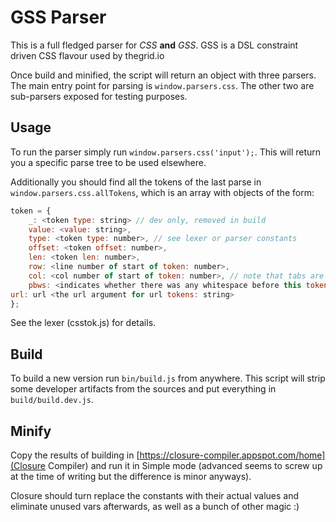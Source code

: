 GSS Parser
=============

This is a full fledged parser for _CSS_ __and__ _GSS_. GSS is a DSL constraint driven CSS flavour used by thegrid.io

Once build and minified, the script will return an object with three parsers. The main entry point for parsing is `window.parsers.css`. The other two are sub-parsers exposed for testing purposes.

Usage
-----------

To run the parser simply run `window.parsers.css('input');`. This will return you a specific parse tree to be used elsewhere.
 
Additionally you should find all the tokens of the last parse in `window.parsers.css.allTokens`, which is an array with objects of the form:

```js
token = {
    _: <token type: string> // dev only, removed in build
    value: <value: string>,
    type: <token type: number>, // see lexer or parser constants
    offset: <token offset: number>,
    len: <token len: number>,
    row: <line number of start of token: number>,
    col: <col number of start of token: number>, // note that tabs are always one character here!
    pbws: <indicates whether there was any whitespace before this token: boolean>,
url: url <the url argument for url tokens: string>
};
```
See the lexer (csstok.js) for details.

Build
-----------

To build a new version run `bin/build.js` from anywhere. This script will strip some developer artifacts from the sources and put everything in `build/build.dev.js`.

Minify
-----------

Copy the results of building in [https://closure-compiler.appspot.com/home](Closure Compiler) and run it in Simple mode (advanced seems to screw up at the time of writing but the difference is minor anyways).

Closure should turn replace the constants with their actual values and eliminate unused vars afterwards, as well as a bunch of other magic :)
